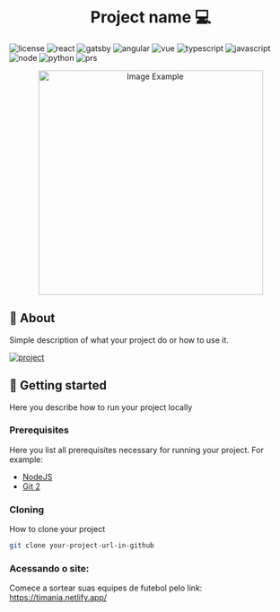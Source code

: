 [LICENSE__BADGE]: https://img.shields.io/github/license/Fernanda-Kipper/Readme-Templates?style=for-the-badge
[JAVASCRIPT__BADGE]: https://img.shields.io/badge/Javascript-000?style=for-the-badge&logo=javascript
[TYPESCRIPT__BADGE]: https://img.shields.io/badge/typescript-D4FAFF?style=for-the-badge&logo=typescript
[REACT__BADGE]: https://img.shields.io/badge/React-005CFE?style=for-the-badge&logo=react
[VUE__BADGE]: https://img.shields.io/badge/VueJS-fff?style=for-the-badge&logo=vue
[GATSBY__BADGE]: https://img.shields.io/badge/Gatsby-7026b9?style=for-the-badge&logo=gatsby
[ANGULAR__BADGE]: https://img.shields.io/badge/Angular-red?style=for-the-badge&logo=angular
[PROJECT__BADGE]: https://img.shields.io/badge/📱Visit_this_project-000?style=for-the-badge&logo=project
[PROJECT__URL]: https://github.com/Fernanda-Kipper/Readme-Templates
[NODE_BADGE]:https://img.shields.io/badge/node.js-20.16.0-43853D?style=for-the-badge&logo=node.js
[PYTHON_BADGE]:https://img.shields.io/badge/Python-3.11.9-blue?style=for-the-badge&logo=python&logoColor=lightskyblue
[PRS_BADGE]:https://img.shields.io/badge/PRs-welcome-green?style=for-the-badge

<h1 align="center" style="font-weight: bold;">Project name 💻</h1>

![license][LICENSE__BADGE]
![react][REACT__BADGE]
![gatsby][GATSBY__BADGE]
![angular][ANGULAR__BADGE]
![vue][VUE__BADGE]
![typescript][TYPESCRIPT__BADGE]
![javascript][JAVASCRIPT__BADGE]
![node][NODE_BADGE]
![python][PYTHON_BADGE]
![prs][PRS_BADGE]


<p align="center">
    <img src="../.github/example.png" alt="Image Example" width="400px">
</p>

<h2 id="started">📌 About</h2>

Simple description of what your project do or how to use it.

[![project][PROJECT__BADGE]][PROJECT__URL]

<h2 id="started">🚀 Getting started</h2>

Here you describe how to run your project locally

<h3>Prerequisites</h3>

Here you list all prerequisites necessary for running your project. For example:

- [NodeJS](https://github.com/)
- [Git 2](https://github.com)

<h3>Cloning</h3>

How to clone your project

```bash
git clone your-project-url-in-github
```

<h3>Acessando o site:</h3>

Comece a sortear suas equipes de futebol pelo link: 
<a href="https://timania.netlify.app/" target="blank">https://timania.netlify.app/</a>